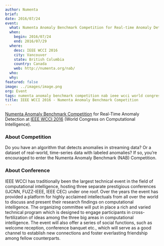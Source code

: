 ```yaml
---
author: Numenta
brief:
date: 2016/07/24
event:
  what: Numenta Anomaly Benchmark Competition for Real-time Anomaly Detection @ IEEE WCCI 2016
  when:
    begin: 2016/07/24
    end: 2016/07/29
  where:
    desc: IEEE WCCI 2016
    city: Vancouver
    state: British Columbia
    country: Canada
    web: http://numenta.org/nab/
  who:
  why:
featured: false
image: ../images/image.png
org: Event
tags: numenta anomaly benchmark competition nab ieee wcci world congress computational intelligence 2016
title: IEEE WCCI 2016 - Numenta Anomaly Benchmark Competition
---
```


[Numenta Anomaly Benchmark Competition](http://numenta.org/nab/) for Real-Time
Anomaly Detection at [IEEE WCCI 2016](http://www.wcci2016.org/programs.php?id=home)
(World Congress on Computational Intelligence).

### About Competition

Do you have an algorithm that detects anomalies in streaming data? Or a dataset
of real-world, time-series data with labeled anomalies? If so, you’re encouraged
to enter the Numenta Anomaly Benchmark (NAB) Competition.

### About Conference

IEEE WCCI has traditionally been the largest technical event in the field of
computational intelligence, hosting three separate prestigious conferences
(IJCNN, FUZZ-IEEE, IEEE CEC) under one roof. Over the years the event has
provided a platform for highly acclaimed intellectuals from all over the world
to discuss and present their research findings on computational intelligence.
The organizing committee will put in place a rich and varied technical program
which is designed to engage participants in cross-fertilization of ideas among
the three big areas in computational intelligence. The event will also offer a
series of social functions, such as welcome reception, conference banquet etc.,
which will serve as a good channel to establish new connections and foster
everlasting friendship among fellow counterparts.
